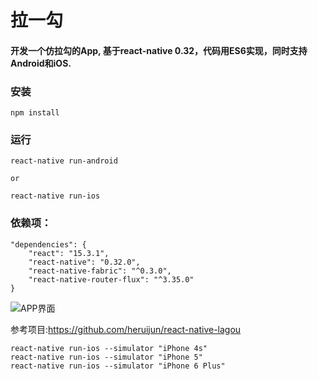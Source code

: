 # 拉一勾
#### 开发一个仿拉勾的App, 基于react-native 0.32，代码用ES6实现，同时支持Android和iOS.

### 安装
```
npm install
```
### 运行
```
react-native run-android

or

react-native run-ios
```

### 依赖项：
```
"dependencies": {
    "react": "15.3.1",
    "react-native": "0.32.0",
    "react-native-fabric": "^0.3.0",
    "react-native-router-flux": "^3.35.0"
}
```

![APP界面](https://raw.githubusercontent.com/Kennytian/LagouApp/master/screenshot.gif)

参考项目:https://github.com/heruijun/react-native-lagou

```
react-native run-ios --simulator "iPhone 4s"
react-native run-ios --simulator "iPhone 5"
react-native run-ios --simulator "iPhone 6 Plus"

```